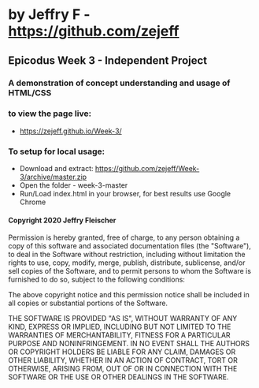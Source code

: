 # by Jeffry F - https://github.com/zejeff
## Epicodus Week 3 - Independent Project
### A demonstration of concept understanding and usage of HTML/CSS
### to view the page live:
* https://zejeff.github.io/Week-3/
### To setup for local usage:
* Download and extract: https://github.com/zejeff/Week-3/archive/master.zip
* Open the folder - week-3-master
* Run/Load index.html in your browser, for best results use Google Chrome
#### Copyright 2020 Jeffry Fleischer

Permission is hereby granted, free of charge, to any person obtaining a copy of this software and associated documentation files (the "Software"), to deal in the Software without restriction, including without limitation the rights to use, copy, modify, merge, publish, distribute, sublicense, and/or sell copies of the Software, and to permit persons to whom the Software is furnished to do so, subject to the following conditions:

The above copyright notice and this permission notice shall be included in all copies or substantial portions of the Software.

THE SOFTWARE IS PROVIDED "AS IS", WITHOUT WARRANTY OF ANY KIND, EXPRESS OR IMPLIED, INCLUDING BUT NOT LIMITED TO THE WARRANTIES OF MERCHANTABILITY, FITNESS FOR A PARTICULAR PURPOSE AND NONINFRINGEMENT. IN NO EVENT SHALL THE AUTHORS OR COPYRIGHT HOLDERS BE LIABLE FOR ANY CLAIM, DAMAGES OR OTHER LIABILITY, WHETHER IN AN ACTION OF CONTRACT, TORT OR OTHERWISE, ARISING FROM, OUT OF OR IN CONNECTION WITH THE SOFTWARE OR THE USE OR OTHER DEALINGS IN THE SOFTWARE.